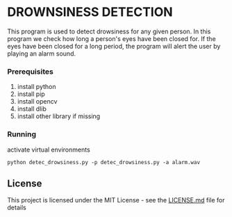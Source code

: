 # DROWNSINESS DETECTION

This program is used to detect drowsiness for any given person. In this program we check how long a person's eyes have been closed for. If the eyes have been closed for a long period, the program will alert the user by playing an alarm sound.

### Prerequisites

1) install python
2) install pip
3) install opencv
4) install dlib
5) install other library if missing

### Running
activate virtual environments

```
python detec_drowsiness.py -p detec_drowsiness.py -a alarm.wav
```



## License

This project is licensed under the MIT License - see the [LICENSE.md](LICENSE.md) file for details